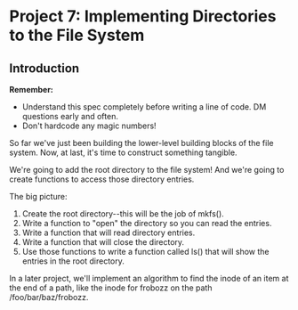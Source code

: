# Project 7: Implementing Directories to the File System

## Introduction

**Remember:**
- Understand this spec completely before writing a line of code. DM questions early and often.
- Don't hardcode any magic numbers!

So far we've just been building the lower-level building blocks of the file system. Now, at last, it's time to construct something tangible.

We're going to add the root directory to the file system! And we're going to create functions to access those directory entries.

The big picture:
1. Create the root directory--this will be the job of mkfs().
2. Write a function to "open" the directory so you can read the entries.
3. Write a function that will read directory entries.
4. Write a function that will close the directory.
5. Use those functions to write a function called ls() that will show the entries in the root directory.

In a later project, we'll implement an algorithm to find the inode of an item at the end of a path, like the inode for frobozz on the path /foo/bar/baz/frobozz.
